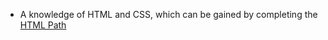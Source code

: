   - A knowledge of HTML and CSS, which can be gained by completing the
    [HTML Path](HTML_Path.md)
